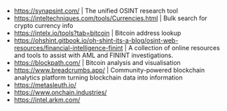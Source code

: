 - https://synapsint.com/ | The unified OSINT research tool
- https://inteltechniques.com/tools/Currencies.html | Bulk search for crypto currency info
- https://intelx.io/tools?tab=bitcoin | Bitcoin address lookup
- https://ohshint.gitbook.io/oh-shint-its-a-blog/osint-web-resources/financial-intelligence-finint | A collection of online resources and tools to assist with AML and FININT investigations.
- https://blockpath.com/ | Bitcoin analysis and visualisation
- https://www.breadcrumbs.app/ | Community-powered blockchain analytics platform turning blockchain data into information
- https://metasleuth.io/
- https://www.onchain.industries/
- https://intel.arkm.com/


